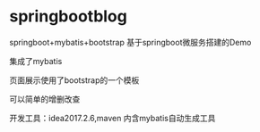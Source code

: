 # springbootblog
springboot+mybatis+bootstrap
基于springboot微服务搭建的Demo

集成了mybatis

页面展示使用了bootstrap的一个模板

可以简单的增删改查

开发工具：idea2017.2.6,maven
内含mybatis自动生成工具
